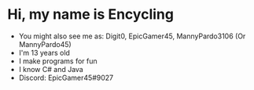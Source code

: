 # Hi, my name is Encycling
- You might also see me as: Digit0, EpicGamer45, MannyPardo3106 (Or MannyPardo45)
- I'm 13 years old
- I make programs for fun
- I know C# and Java
- Discord: EpicGamer45#9027
